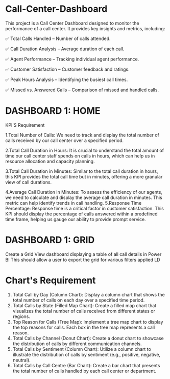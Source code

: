 # Call-Center-Dashboard
This project is a Call Center Dashboard designed to monitor the performance of a call center. It provides key insights and metrics, including:

✅ Total Calls Handled – Number of calls attended.

✅ Call Duration Analysis – Average duration of each call.

✅ Agent Performance – Tracking individual agent performance.

✅ Customer Satisfaction – Customer feedback and ratings.

✅ Peak Hours Analysis – Identifying the busiest call times.

✅ Missed vs. Answered Calls – Comparison of missed and handled calls.

# DASHBOARD 1: HOME
KPI'S Requirement

1.Total Number of Calls: We need to track and display the total number of calls received by our call
center over a specified period.

2.Total Call Duration in Hours: It is crucial to understand the total amount of time our call center staff spends on calls in hours, which can help us in resource allocation and capacity planning.

3.Total Call Duration in Minutes: Similar to the total call duration in hours, this KPI provides the total call time but in minutes, offering a more granular view of call durations.

4.Average Call Duration in Minutes: To assess the efficiency of our agents, we need to calculate and display the average call duration in minutes. This metric can help identify trends in call handling. 5.Response Time Percentage: Response time is a critical factor in customer satisfaction. This KPI should display the percentage of calls answered within a predefined time frame, helping us gauge our ability to provide prompt service.


# DASHBOARD 1: GRID
Create a Grid View dashboard displaying a table of all call details in Power BI This should allow a user to export the grid for various filters applied
LD

# Chart's Requirement
1. Total Call by Day (Column Chart): Display a column chart that shows the total number of calls on each day over a specified time period.
2. Total Calls by State (Filled Map Chart): Create a filled map chart that visualizes the total number of calls received from different states or regions.
3. Top Reason for Calls (Tree Map): Implement a tree map chart to display the top reasons for calls. Each box in the tree map represents a call reason.
4. Total Calls by Channel (Donut Chart): Create a donut chart to showcase the distribution of calls by different communication channels.
5. Total Calls by Sentiment (Column Chart): Utilize a column chart to illustrate the distribution of calls by sentiment (e.g., positive, negative, neutral).
6. Total Calls by Call Centre (Bar Chart): Create a bar chart that presents the total number of calls handled by each call center or department.
